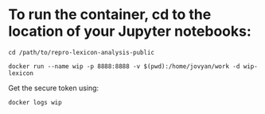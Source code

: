 # To run the container, cd to the location of your Jupyter notebooks:

`cd /path/to/repro-lexicon-analysis-public`

```
docker run --name wip -p 8888:8888 -v $(pwd):/home/jovyan/work -d wip-lexicon
```

Get the secure token using:

```
docker logs wip
```
